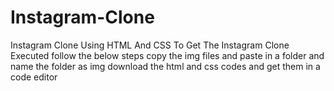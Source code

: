 # Instagram-Clone
Instagram Clone Using HTML And CSS 
To Get The Instagram Clone Executed follow the below steps
copy the img files and paste in a folder and name the folder as img
download the html and css codes and get them in a code editor
